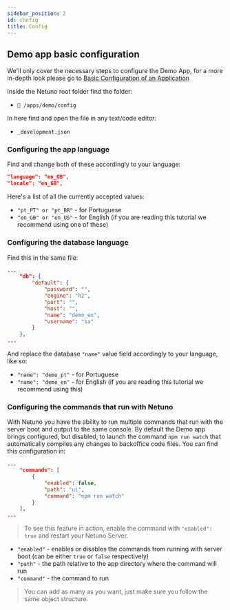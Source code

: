 ```yaml
---
sidebar_position: 2
id: config
title: Config
---
```


## Demo app basic configuration

We'll only cover the necessary steps to configure the Demo App, for a more in-depth look please go to 
[Basic Configuration of an Application](/docs/academy/explore/configuration)

Inside the Netuno root folder find the folder:

* `📂 /apps/demo/config`

In here find and open the file in any text/code editor:

* `_development.json`

### Configuring the app language

Find and change both of these accordingly to your language:

``` json title="/apps/demo/config/development.json"
"language": "en_GB",
"locale": "en_GB", 
```
Here's a list of all the currently accepted values:

* ```"pt_PT" or "pt_BR"``` - for Portuguese
* ```"en_GB" or "en_US"``` - for English (if you are reading this tutorial we recommend using one of these)

### Configuring the database language

Find this in the same file:

``` json title="/apps/demo/config/development.json"
...
    "db": {
        "default": {
            "password": "",
            "engine": "h2",
            "port": "",
            "host": "",
            "name": "demo_en",
            "username": "sa"
        }
    },
...
```

And replace the database ```"name"``` value field accordingly to your language, like so:

* ```"name": "demo_pt"``` - for Portuguese
* ```"name": "demo_en"``` - for English (if you are reading this tutorial we recommend using this)

### Configuring the commands that run with Netuno

With Netuno you have the ability to run multiple commands that run with the server boot and output to the same console. By default the Demo app brings configured, but disabled, to launch the command ``` npm run watch ``` that automatically compiles any changes to backoffice code files. 
You can find this configuration in:

``` json title="/apps/demo/config/development.json"
...
    "commands": [
        {
            "enabled": false,
            "path": "ui",
            "command": "npm run watch"
        }
    ],
...
```

> To see this feature in action, enable the command with `"enabled": true` and restart your Netuno Server. 

* ```"enabled"``` - enables or disables the commands from running with server boot (can be either ```true``` or ```false``` respectively)
* ```"path"``` - the path relative to the app directory where the command will run
* ```"command"``` - the command to run

>You can add as many as you want, just make sure you follow the same object structure.